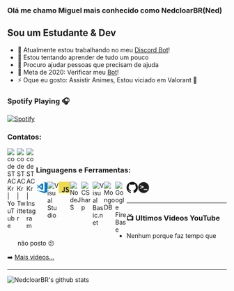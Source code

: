 ### Olá me chamo Miguel mais conhecido como NedcloarBR(Ned)

## Sou um Estudante & Dev

- 🔭 Atualmente estou trabalhando no meu [Discord Bot](https://discord.com/api/oauth2/authorize?client_id=708822043420000366&permissions=8&redirect_uri=http%3A%2F%2Flocalhost%3A3001%2Fapi%2Fauth%2Fdiscord%2Fredirect&scope=bot)!
- 🌱 Estou tentando aprender de tudo um pouco
- 👯 Procuro ajudar pessoas que precisam de ajuda 
- 🥅 Meta de 2020: Verificar meu [Bot](https://discord.com/api/oauth2/authorize?client_id=708822043420000366&permissions=8&redirect_uri=http%3A%2F%2Flocalhost%3A3001%2Fapi%2Fauth%2Fdiscord%2Fredirect&scope=bot)!
- ⚡ Oque eu gosto: Assistir Animes, Estou viciado em Valorant 🤣

### Spotify Playing 🎧

[![Spotify](spotify-github-ashen.vercel.app/api/spotify)](https://open.spotify.com/user/btzti5ckucqz0rqu1eq56vsjb)

### Contatos:

[<img align="left" alt="codeSTACKr | YouTube" width="22px" src="https://cdn.jsdelivr.net/npm/simple-icons@v3/icons/youtube.svg" />](https://www.youtube.com/channel/UCbljj-LSlXuiB1EprNDl8MA)
[<img align="left" alt="codeSTACKr | Twitter" width="22px" src="https://cdn.jsdelivr.net/npm/simple-icons@v3/icons/twitter.svg" />](https://twitter.com/BrNedcloar)
[<img align="left" alt="codeSTACKr | Instagram" width="22px" src="https://cdn.jsdelivr.net/npm/simple-icons@v3/icons/discord.svg" />](https://top.gg/user/330047048009252864)

<br />

### Linguagens e Ferramentas:

[<img align="left" alt="Visual Studio Code" width="26px" src="https://raw.githubusercontent.com/github/explore/80688e429a7d4ef2fca1e82350fe8e3517d3494d/topics/visual-studio-code/visual-studio-code.png" />]()
[<img align="left" alt="Visual Studio" width="26px" src="https://static.wikia.nocookie.net/logopedia/images/c/cd/Visual_Studio_2017_Logo.svg" />]()
[<img align="left" alt="JavaScript" width="26px" src="https://raw.githubusercontent.com/github/explore/80688e429a7d4ef2fca1e82350fe8e3517d3494d/topics/javascript/javascript.png" />](https://github.com/NedcloarBR/N-D-B)
[<img align="left" alt="NodeJS" width="26px" src="https://walde.co/wp-content/uploads/2016/09/nodejs_logo.png" />]()
[<img align="left" alt="CSharp" width="26px" src="https://upload.wikimedia.org/wikipedia/commons/7/7a/C_Sharp_logo.svg" />]()
[<img align="left" alt="Visual Basic.net" width="26px" src="https://upload.wikimedia.org/wikipedia/commons/thumb/4/40/VB.NET_Logo.svg/1200px-VB.NET_Logo.svg.png" />]()
[<img align="left" alt="MongoDB" width="26px" src="https://infinapps.com/wp-content/uploads/2018/10/mongodb-logo-256x300.png" />]()
[<img align="left" alt="Google FireBase" width="26px" src="https://cdn.shortpixel.ai/client/q_glossy,ret_img,w_502,h_518/https://keytotech.com/wp-content/uploads/2019/05/firebase.png" />]()
[<img align="left" alt="GitHub" width="26px" src="https://raw.githubusercontent.com/github/explore/78df643247d429f6cc873026c0622819ad797942/topics/github/github.png" />](https://github.com/NedcloarBR)
[<img align="left" alt="Terminal" width="26px" src="https://raw.githubusercontent.com/github/explore/80688e429a7d4ef2fca1e82350fe8e3517d3494d/topics/terminal/terminal.png" />]()

<br/>    
<br/>

---

### 📺 Ultimos Videos YouTube 

<!-- YOUTUBE:START -->
- Nenhum porque faz tempo que não posto 😕
<!-- YOUTUBE:END -->

➡️ [Mais videos...](https://www.youtube.com/channel/UCbljj-LSlXuiB1EprNDl8MA)

---

![NedcloarBR's github stats](https://github-readme-stats.vercel.app/api?username=NedcloarBR&show_icons=true&theme=dark)

<!--
# NedcloarBR
## Olá eu sou o Miguel
Comecei a programar pelo mês 06/2020 iniciando com JavaScript a fim de criar um Bot para meus servidores no Discord
ele se chama N-D-B sigla para Nedcloar's Discord Bot ksks.
Atualmente estou fazendo cursos de programação pela internet para melhorar meus conhecimentos e ficar cada vez melhor com a programação
no momento (03/08/2020) estou fazendo a Next Level Week #2
A proxima linguagem que pretendo aprender seria C, C++, C# ou Python

Estou sem trabalho por enquanto mas planejo procurar assim que estiver melhor como programador podendo entregar alguma aplicação mesmo sendo simples ou conseguir entrar em projetos grandes com outras pessoas

Meus Passa Tempos são olhar Series, Jogar com os amigos e é claro programar!

Para entrar em contato comigo simplesmente mande um email ou uma mensagem no Twiiter!

Meu email para contato é: contato.nedcloar1@gmail.com
Twiiter: @BrNedcloar
-->


<!--
**NedcloarBR/NedcloarBR** is a ✨ _special_ ✨ repository because its `README.md` (this file) appears on your GitHub profile.

Here are some ideas to get you started:

- 🔭 I’m currently working on ...
- 🌱 I’m currently learning ...
- 👯 I’m looking to collaborate on ...
- 🤔 I’m looking for help with ...
- 💬 Ask me about ...
- 📫 How to reach me: ...
- 😄 Pronouns: ...
- ⚡ Fun fact: ...
-->
